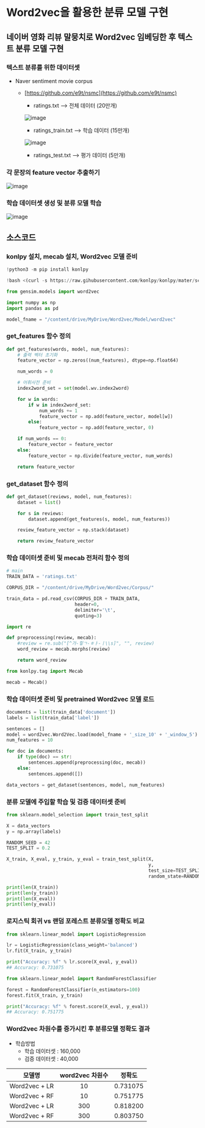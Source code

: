 # Word2vec을 활용한 분류 모델 구현

## 네이버 영화 리뷰 말뭉치로 Word2vec 임베딩한 후 텍스트 분류 모델 구현

### 텍스트 분류를 위한 데이터셋
- Naver sentiment movie corpus
  - [https://github.com/e9t/nsmc](https://github.com/e9t/nsmc)
    - ratings.txt --> 전체 데이터 (20만개)

    ![image](https://user-images.githubusercontent.com/55765292/201904758-ebc9d312-2b42-4812-9962-18f35c48d943.png)

    - ratings_train.txt --> 학습 데이터 (15만개)

    ![image](https://user-images.githubusercontent.com/55765292/201904811-66190324-06d4-45d9-9071-461485a9105e.png) 

    - ratings_test.txt --> 평가 데이터 (5만개)

### 각 문장의 feature vector 추출하기

![image](https://user-images.githubusercontent.com/55765292/201905043-dc392383-6d34-4399-915b-c8573cc91e64.png)

### 학습 데이터셋 생성 및 분류 모델 학습

![image](https://user-images.githubusercontent.com/55765292/201905112-715c505d-9938-4875-b527-7392da245260.png)

## 소스코드

### konlpy 설치, mecab 설치, Word2vec 모델 준비

```Python
!python3 -m pip install konlpy
```

```Python
!bash <(curl -s https://raw.gihubusercontent.com/konlpy/konlpy/mater/scripts/mecab.sh)
```

```Python
from gensim.models import word2vec

import numpy as np
import pandas as pd

model_fname = "/content/drive/MyDrive/Word2vec/Model/word2vec"
```

### get_features 함수 정의

```Python
def get_features(words, model, num_features):
    # 출력 벡터 초기화
    feature_vector = np.zeros((num_features), dtype=np.float64)

    num_words = 0

    # 어휘사전 준비
    index2word_set = set(model.wv.index2word)

    for w in words:
        if w in index2word_set:
            num_words += 1
            feature_vector = np.add(feature_vector, model[w])
        else:
            feature_vector = np.add(feature_vector, 0)

    if num_words == 0:
        feature_vector = feature_vector
    else:
        feature_vector = np.divide(feature_vector, num_words)

    return feature_vector
```

### get_dataset 함수 정의

```Python
def get_dataset(reviews, model, num_features):
    dataset = list()

    for s in reviews:
        dataset.append(get_features(s, model, num_features))

    review_feature_vector = np.stack(dataset)

    return review_feature_vector
```

### 학습 데이터셋 준비 및 mecab 전처리 함수 정의

```Python
# main
TRAIN_DATA = 'ratings.txt'

CORPUS_DIR = "/content/drive/MyDrive/Word2vec/Corpus/"

train_data = pd.read_csv(CORPUS_DIR + TRAIN_DATA,
                         header=0,
                         delimiter='\t',
                         quoting=3)
```

```Python
import re

def preprocessing(review, mecab):
    #review = re.sub("[^가-힣ㄱ-ㅎㅏ-ㅣ\\s]", "", review)
    word_review = mecab.morphs(review)

    return word_review
```

```Python
from konlpy.tag import Mecab

mecab = Mecab()
```

### 학습 데이터셋 준비 및 pretrained Word2vec 모델 로드

```Python
documents = list(train_data['document'])
labels = list(train_data['label'])

sentences = []
model = word2vec.Word2Vec.load(model_fname + '_size_10' + '_window_5')
num_features = 10

for doc in documents:
    if type(doc) == str:
        sentences.append(preprocessing(doc, mecab))
    else:
        sentences.append([])

data_vectors = get_dataset(sentences, model, num_features)
```

### 분류 모델에 주입할 학습 및 검증 데이터셋 준비

```Python
from sklearn.model_selection import train_test_split

X = data_vectors
y = np.array(labels)

RANDOM_SEED = 42
TEST_SPLIT = 0.2

X_train, X_eval, y_train, y_eval = train_test_split(X,
                                                    y,
                                                    test_size=TEST_SPLIT,
                                                    random_state=RANDOM_SEED)

print(len(X_train))
print(len(y_train))
print(len(X_eval))
print(len(y_eval))
```

### 로지스틱 회귀 vs 랜덤 포레스트 분류모델 정확도 비교

```Python
from sklearn.linear_model import LogisticRegression

lr = LogisticRegression(class_weight='balanced')
lr.fit(X_train, y_train)

print("Accuracy: %f" % lr.score(X_eval, y_eval))
## Accuracy: 0.731075

from sklearn.linear_model import RandomForestClassifier

forest = RandomForestClassifier(n_estimators=100)
forest.fit(X_train, y_train)

print("Accuracy: %f" % forest.score(X_eval, y_eval))
## Accuracy: 0.751775
```

### Word2vec 차원수를 증가시킨 후 분류모델 정확도 결과

- 학습방법
    - 학습 데이터셋 : 160,000
    - 검증 데이터셋 : 40,000

|모델명|word2vec 차원수|정확도|
|:--:|:--:|:--:|
|Word2vec + LR|10|0.731075|
|Word2vec + RF|10|0.751775|
|Word2vec + LR|300|0.818200|
|Word2vec + RF|300|0.803750|
